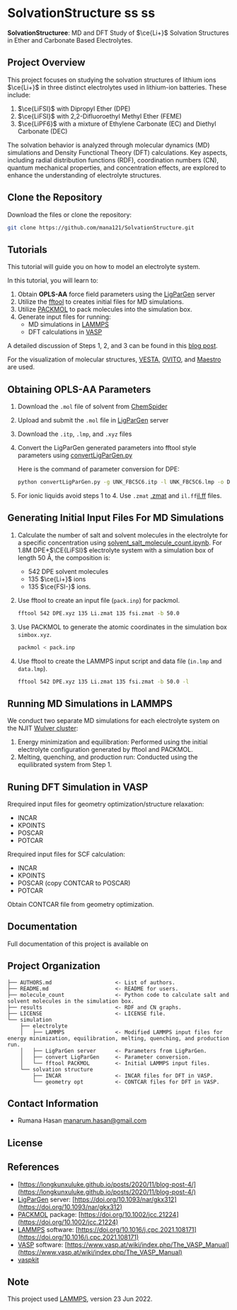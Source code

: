 # SolvationStructure ss ss

**SolvationStructuree**: MD and DFT Study of $\ce{Li+}$ Solvation Structures in Ether and Carbonate Based Electrolytes.

## Project Overview

This project focuses on studying the solvation structures of lithium ions $\ce{Li+}$ in three distinct electrolytes used in lithium-ion batteries. These include: 

1. $\ce{LiFSI}$ with Dipropyl Ether (DPE)
2. $\ce{LiFSI}$ with 2,2-Difluoroethyl Methyl Ether (FEME)
3. $\ce{LiPF6}$ with a mixture of Ethylene Carbonate (EC) and Diethyl Carbonate (DEC)
   
The solvation behavior is analyzed through molecular dynamics (MD) simulations and Density Functional Theory (DFT) calculations. Key aspects, including radial distribution functions (RDF), coordination numbers (CN), quantum mechanical properties, and concentration effects, are explored to enhance the understanding of electrolyte structures.

## Clone the Repository

Download the files or clone the repository:

```bash
git clone https://github.com/mana121/SolvationStructure.git
```

## Tutorials

This tutorial will guide you on how to model an electrolyte system.

In this tutorial, you will learn to:

1. Obtain **OPLS-AA** force field parameters using the [LigParGen](https://traken.chem.yale.edu/ligpargen/) server
2. Utilize the [fftool](https://github.com/paduagroup/fftool) to creates initial files for MD simulations.
3. Utilize [PACKMOL](https://m3g.github.io/packmol/) to pack molecules into the simulation box.
4. Generate input files for running:
   - MD simulations in [LAMMPS](https://lammps.org/#gsc.tab=0)
   - DFT calculations in [VASP](https://www.vasp.at)
  
A detailed discussion of Steps 1, 2, and 3 can be found in this [blog post](https://longkunxuluke.github.io/posts/2020/11/blog-post-4/).

For the visualization of molecular structures, [VESTA](https://jp-minerals.org/vesta/en/), [OVITO](https://www.ovito.org), and [Maestro](https://www.schrodinger.com/platform/products/maestro/) are used.

## Obtaining **OPLS-AA** Parameters

1. Download the `.mol` file of solvent from [ChemSpider](https://www.chemspider.com/Chemical-Structure.7030.html)
2. Upload and submit the `.mol` file in [LigParGen](https://traken.chem.yale.edu/ligpargen/) server
3. Download the `.itp`, `.lmp`, and `.xyz` files
4. Convert the LigParGen generated parameters into fftool style parameters using [convertLigParGen.py](https://github.com/mccg-pas/group-wiki/tree/master/Scripts/ILMD)

   Here is the command of parameter conversion for DPE:
   
   ```bash
   python convertLigParGen.py -g UNK_FBC5C6.itp -l UNK_FBC5C6.lmp -o DPE.ff
   ```
5. For ionic liquids avoid steps 1 to 4. Use `.zmat` [.zmat](https://github.com/paduagroup/clandp) and `il.ff`[il.ff](https://github.com/paduagroup/clandp) files.

## Generating Initial Input Files For MD Simulations

1. Calculate the number of salt and solvent molecules in the electrolyte for a specific concentration using [solvent_salt_molecule_count.ipynb](https://github.com/mana121/SolvationStructure/tree/main/molecule_count). For 1.8M DPE+$\CE{LiFSI}$ electrolyte system with a simulation box of length 50 Å, the composition is:
   * 542 DPE solvent molecules
   * 135 $\ce{Li+}$ ions
   * 135 $\ce{FSI-}$ ions.
     
3. Use fftool to create an input file (`pack.inp`) for packmol. 

   ```bash
   fftool 542 DPE.xyz 135 Li.zmat 135 fsi.zmat -b 50.0  
   ```
4. Use PACKMOL to generate the atomic coordinates in the simulation box `simbox.xyz`.

   ```bash
   packmol < pack.inp      
   ```

5. Use fftool to create the LAMMPS input script and data file (`in.lmp` and `data.lmp`).

   ```bash
   fftool 542 DPE.xyz 135 Li.zmat 135 fsi.zmat -b 50.0 -l
   ```

## Running MD Simulations in LAMMPS

   We conduct two separate MD simulations for each electrolyte system on the NJIT [Wulver cluster](https://arcs-njit-edu.github.io/Docs/clusters/wulver/):

   1. Energy minimization and equilibration: Performed using the initial electrolyte configuration generated by fftool and PACKMOL.
   2. Melting, quenching, and production run: Conducted using the equilibrated system from Step 1.

## Runing DFT Simulation in VASP

Rrequired input files for geometry optimization/structure relaxation:

  - INCAR
  - KPOINTS
  - POSCAR
  - POTCAR

Rrequired input files for SCF calculation:

  - INCAR
  - KPOINTS
  - POSCAR (copy CONTCAR to POSCAR)
  - POTCAR

Obtain CONTCAR file from geometry optimization.

## Documentation

Full documentation of this project is available on 

## Project Organization


```
├── AUTHORS.md                    <- List of authors.
├── README.md                     <- README for users.
├── molecule_count                <- Python code to calculate salt and solvent molecules in the simulation box.
├── results                       <- RDF and CN graphs.
├── LICENSE                       <- LICENSE file.
└── simulation
    ├── electrolyte
    │   ├── LAMMPS                <- Modified LAMMPS input files for energy minimization, equilibration, melting, quenching, and production run.
    │   ├── LigParGen server      <- Parameters from LigParGen.
    │   ├── convert LigParGen     <- Parameter conversion.
    │   └── fftool PACKMOL        <- Initial LAMMPS input files.
    └── solvation structure
        ├── INCAR                 <- INCAR files for DFT in VASP.
        └── geometry opt          <- CONTCAR files for DFT in VASP.
```


## Contact Information

- Rumana Hasan [manarum.hasan@gmail.com](manarum.hasan@gmail.com)

## License



## References

- [https://longkunxuluke.github.io/posts/2020/11/blog-post-4/](https://longkunxuluke.github.io/posts/2020/11/blog-post-4/)
- [LigParGen](https://traken.chem.yale.edu/ligpargen/) server: [https://doi.org/10.1093/nar/gkx312](https://doi.org/10.1093/nar/gkx312)
- [PACKMOL](https://m3g.github.io/packmol/) package: [https://doi.org/10.1002/jcc.21224](https://doi.org/10.1002/jcc.21224)
- [LAMMPS](https://lammps.org/#gsc.tab=0) software: [https://doi.org/10.1016/j.cpc.2021.108171](https://doi.org/10.1016/j.cpc.2021.108171)
- [VASP](https://www.vasp.at) software: [https://www.vasp.at/wiki/index.php/The_VASP_Manual](https://www.vasp.at/wiki/index.php/The_VASP_Manual)
- [vaspkit](https://vaspkit.com)

## Note

This project used [LAMMPS](https://lammps.org/#gsc.tab=0), version 23 Jun 2022.

